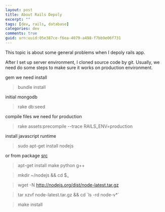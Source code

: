 ```yaml
---
layout: post
title: About Rails Depoly
excerpt: ""
tags: [dev, rails, database]
categories: dev
comments: true
guid: urn:uuid:05e387ce-f6ea-4079-a498-f7bb9e06f731
---
```


This topic is about some general problems when I depoly rails app.

After I set up server environment, I cloned source code by git. Usually, we need do some steps to make sure it works on production environment.

gem we need install
> bundle install

initial mongodb
>rake db:seed

compile files we need for production
>rake assets:precompile --trace RAILS_ENV=production

install javascript runtime
>sudo apt-get install nodejs

or from package [src](https://github.com/joyent/node/wiki/Installing-Node.js-via-package-manager)
> apt-get install make python g++

> mkdir ~/nodejs && cd $_

> wget -N http://nodejs.org/dist/node-latest.tar.gz

> tar xzvf node-latest.tar.gz && cd \`ls -rd node-v*\`

> make install

